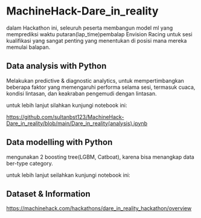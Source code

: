 # MachineHack-Dare_in_reality

dalam Hackathon ini, seleuruh peserta membangun model ml yang memprediksi waktu putaran(lap_time)pembalap Envision Racing untuk sesi kualifikasi yang sangat penting yang menentukan di posisi mana mereka memulai balapan. 

## Data analysis with Python

Melakukan predictive & diagnostic analytics, untuk mempertimbangkan beberapa faktor yang memengaruhi performa selama sesi, termasuk cuaca, kondisi lintasan, dan keakraban pengemudi dengan lintasan.

untuk lebih lanjut silahkan kunjungi notebook ini: 

https://github.com/sultanbst123/MachineHack-Dare_in_reality/blob/main/Dare_in_reality(analysis).ipynb

## Data modelling with Python

mengunakan 2 boosting tree(LGBM, Catboat), karena bisa menangkap data ber-type category. 

untuk lebih lanjut seilahkan kunjungi notebook ini: 


## Dataset & Information

https://machinehack.com/hackathons/dare_in_reality_hackathon/overview
